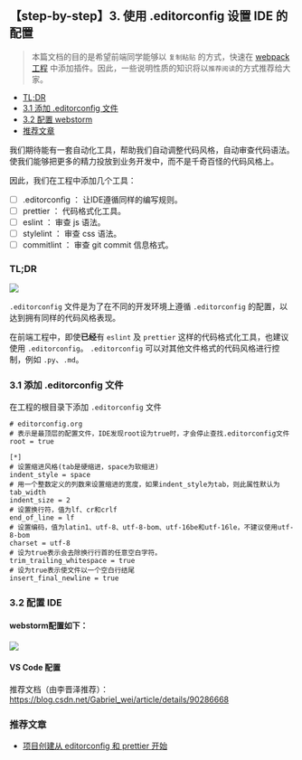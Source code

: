 ## 【step-by-step】3. 使用 .editorconfig 设置 IDE 的配置

> 本篇文档的目的是希望前端同学能够以 `复制粘贴` 的方式，快速在 [webpack 工程](../examples/01-base) 中添加插件。因此，一些说明性质的知识将以`推荐阅读`的方式推荐给大家。

<!-- START doctoc generated TOC please keep comment here to allow auto update -->
<!-- DON'T EDIT THIS SECTION, INSTEAD RE-RUN doctoc TO UPDATE -->

- [TL;DR](#tldr)
- [3.1 添加 .editorconfig 文件](#31-%E6%B7%BB%E5%8A%A0-editorconfig-%E6%96%87%E4%BB%B6)
- [3.2 配置 webstorm](#32-%E9%85%8D%E7%BD%AE-webstorm)
- [推荐文章](#%E6%8E%A8%E8%8D%90%E6%96%87%E7%AB%A0)

<!-- END doctoc generated TOC please keep comment here to allow auto update -->

我们期待能有一套自动化工具，帮助我们自动调整代码风格，自动审查代码语法。使我们能够把更多的精力投放到业务开发中，而不是千奇百怪的代码风格上。

因此，我们在工程中添加几个工具：

- [ ] .editorconfig ： 让IDE遵循同样的编写规则。
- [ ] prettier ： 代码格式化工具。
- [ ] eslint ： 审查 js 语法。
- [ ] stylelint ： 审查 css 语法。
- [ ] commitlint ： 审查 git commit 信息格式。

### TL;DR

![](https://editorconfig.org/logo.png)

`.editorconfig` 文件是为了在不同的开发环境上遵循 `.editorconfig` 的配置，以达到拥有同样的代码风格表现。

在前端工程中，即使**已经**有 `eslint` 及 `prettier` 这样的代码格式化工具，也建议使用 `.editorconfig`。 `.editorconfig` 可以对其他文件格式的代码风格进行控制，例如 `.py`、`.md`。

### 3.1 添加 .editorconfig 文件

在工程的根目录下添加 `.editorconfig` 文件

```shell
# editorconfig.org
# 表示是最顶层的配置文件，IDE发现root设为true时，才会停止查找.editorconfig文件
root = true

[*]
# 设置缩进风格(tab是硬缩进，space为软缩进)
indent_style = space
# 用一个整数定义的列数来设置缩进的宽度，如果indent_style为tab，则此属性默认为tab_width
indent_size = 2
# 设置换行符，值为lf、cr和crlf
end_of_line = lf
# 设置编码，值为latin1、utf-8、utf-8-bom、utf-16be和utf-16le，不建议使用utf-8-bom
charset = utf-8
# 设为true表示会去除换行行首的任意空白字符。
trim_trailing_whitespace = true
# 设为true表示使文件以一个空白行结尾
insert_final_newline = true
```

### 3.2 配置 IDE

#### webstorm配置如下：

![](../imgs/webstorm-editorconfig.png)

#### VS Code 配置

推荐文档（由李晋泽推荐）： https://blog.csdn.net/Gabriel_wei/article/details/90286668 

### 推荐文章

- [项目创建从 editorconfig 和 prettier 开始](https://juejin.im/post/6860440041039069191)
